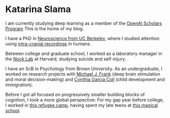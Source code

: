 # Katarina Slama

<!-- Edit the `index.md` file to change this content. All pages on the blog, including this one, use [Markdown](https://guides.github.com/features/mastering-markdown/). You can include images: -->
<!-- ![Image of fast.ai logo](images/logo.png) -->

<!-- ## This is a title -->



I am currently studying deep learning as a member of the [OpenAI Scholars Program](https://openai.com/blog/openai-scholars-spring-2020/)
This is the home of my blog.

I have a PhD in [Neuroscience from UC Berkeley](https://neuroscience.berkeley.edu/ph-d-program/),
where I studied attention using [intra-cranial recordings](https://www.nature.com/articles/s41593-018-0108-2)
in humans.

Between college and graduate school, I worked as a laboratory manager in the
[Nock Lab](https://nocklab.fas.harvard.edu/research) at Harvard, studying suicide
and self-injury.

I have an ScB in Psychology from Brown University. As an undergraduate, I worked
on research projects with [Michael J. Frank](https://www.lnccbrown.com/) (deep
  brain stimulation and moral decision-making) and [Cynthia Garcia Coll](https://www.psychologicalscience.org/observer/champions-of-psychology-cynthia-garcia-coll)
  (child development and immigration).

Before I got all focused on progressively smaller building blocks of cognition, I took
a more global perspective: For my gap year before college, I worked in [this refugee camp](http://www.theborderconsortium.org/where-we-work/camps-in-thailand/mae-la-oon/), having spent my late teens at [this magical school](https://www.atlanticcollege.org/).
